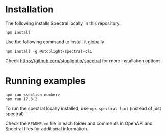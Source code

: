 # Installation

The following installs Spectral locally in this repository.

```
npm install
```

Use the following command to install it globally

```
npm install -g @stoplight/spectral-cli
```

Check https://github.com/stoplightio/spectral for more installation options.

# Running examples

```
npm run <section number>
npm run 17.3.2
```

To run the spectral locally installed, use `npx spectral lint` (instead of just spectral)

Check the `README.md` file in each folder and comments in OpenAPI and Spectral files for additional information.

